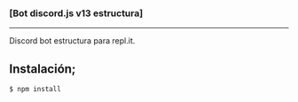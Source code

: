 ### [Bot discord.js v13 estructura]
***
Discord bot estructura para repl.it.
## Instalación;
```
$ npm install
```
